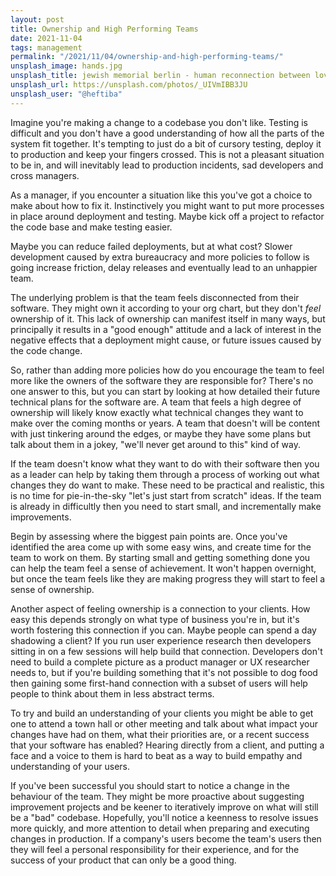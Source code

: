 ```yaml
---
layout: post
title: Ownership and High Performing Teams
date: 2021-11-04
tags: management
permalink: "/2021/11/04/ownership-and-high-performing-teams/"
unsplash_image: hands.jpg
unsplash_title: jewish memorial berlin - human reconnection between love and hate
unsplash_url: https://unsplash.com/photos/_UIVmIBB3JU
unsplash_user: "@heftiba"
---
```

Imagine you're making a change to a codebase you don't like. Testing is difficult and you don't have a
good understanding of how all the parts of the system fit together. It's tempting to just do a bit
of cursory testing, deploy it to production and keep your fingers crossed. This is not a pleasant
situation to be in, and will inevitably lead to production incidents, sad developers and cross
managers.

As a manager, if you encounter a situation like this you've got a choice to make about how to fix it.
Instinctively you might want to put more processes in place around deployment and testing. Maybe kick
off a project to refactor the code base and make testing easier.

Maybe you can reduce failed deployments, but at what cost? Slower development caused by extra
bureaucracy and more policies to follow is going increase friction, delay releases and
eventually lead to an unhappier team.

The underlying problem is that the team feels disconnected from their software. They might own it
according to your org chart, but they don't _feel_ ownership of it. This lack of ownership can
manifest itself in many ways, but principally it results in a "good enough" attitude and a lack of
interest in the negative effects that a deployment might cause, or future issues caused by the
code change.

So, rather than adding more policies how do you encourage the team to feel more like the owners
of the software they are responsible for? There's no one answer to this, but you can start
by looking at how detailed their future technical plans for the software are. A team that feels
a high degree of ownership will likely know exactly what technical changes they want to make over
the coming months or years. A team that doesn't will be content with just tinkering around the edges,
or maybe they have some plans but talk about them in a jokey, "we'll never get around to this" kind
of way.

If the team doesn't know what they want to do with their software then you as a leader can help by taking
them through a process of working out what changes they do want to make. These need to be practical
and realistic, this is no time for pie-in-the-sky "let's just start from scratch" ideas. If the team
is already in difficultly then you need to start small, and incrementally make improvements.

Begin by assessing where the biggest pain points are. Once you've identified the area come up with some
easy wins, and create time for the team to work on them. By starting small and getting something
done you can help the team feel a sense of achievement. It won't happen overnight, but once the team
feels like they are making progress they will start to feel a sense of ownership.

Another aspect of feeling ownership is a connection to your clients. How easy this depends strongly
on what type of business you're in, but it's worth fostering this connection if you can. Maybe people
can spend a day shadowing a client? If you run user experience research then developers sitting in on
a few sessions will help build that connection. Developers don't need to build a complete picture as a
product manager or UX researcher needs to, but if you're building something that it's not possible to
dog food then gaining some first-hand connection with a subset of users will help people to think about
them in less abstract terms.

To try and build an understanding of your clients you might be able to get one to attend a town hall
or other meeting and talk about what impact your changes have had on them, what their priorities are,
or a recent success that your software has enabled? Hearing directly from a client, and putting a face
and a voice to them is hard to beat as a way to build empathy and understanding of your users.

If you've been successful you should start to notice a change in the behaviour of the team. They might be more proactive
about suggesting improvement projects and be keener to iteratively improve on what will still be a
"bad" codebase. Hopefully, you'll notice a keenness to resolve issues more quickly, and more attention to
detail when preparing and executing changes in production. If a company's users become the team's users
then they will feel a personal responsibility for their experience, and for the success of your product
that can only be a good thing.

